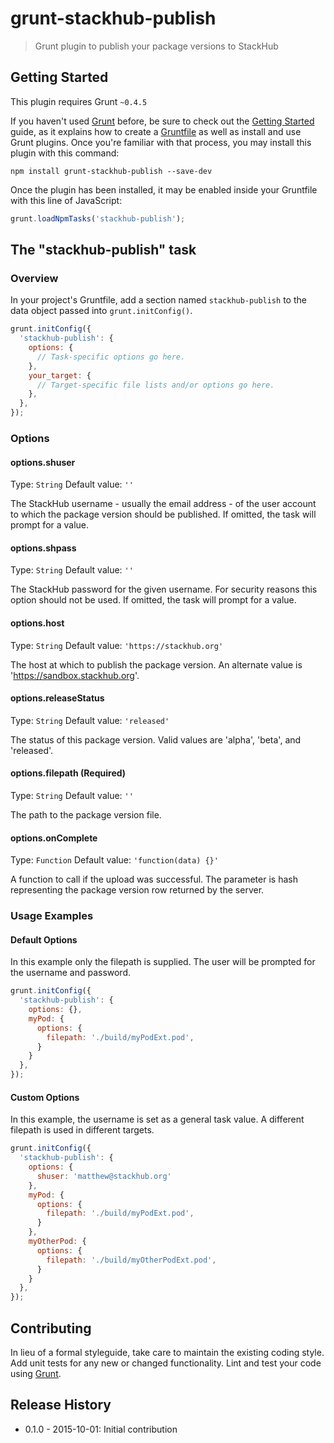 # grunt-stackhub-publish

> Grunt plugin to publish your package versions to StackHub

## Getting Started
This plugin requires Grunt `~0.4.5`

If you haven't used [Grunt](http://gruntjs.com/) before, be sure to check out the [Getting Started](http://gruntjs.com/getting-started) guide, as it explains how to create a [Gruntfile](http://gruntjs.com/sample-gruntfile) as well as install and use Grunt plugins. Once you're familiar with that process, you may install this plugin with this command:

```shell
npm install grunt-stackhub-publish --save-dev
```

Once the plugin has been installed, it may be enabled inside your Gruntfile with this line of JavaScript:

```js
grunt.loadNpmTasks('stackhub-publish');
```

## The "stackhub-publish" task

### Overview
In your project's Gruntfile, add a section named `stackhub-publish` to the data object passed into `grunt.initConfig()`.

```js
grunt.initConfig({
  'stackhub-publish': {
    options: {
      // Task-specific options go here.
    },
    your_target: {
      // Target-specific file lists and/or options go here.
    },
  },
});
```

### Options

#### options.shuser
Type: `String`
Default value: `''`

The StackHub username - usually the email address - of the user account to which the package
version should be published. If omitted, the task will prompt for a value.

#### options.shpass
Type: `String`
Default value: `''`

The StackHub password for the given username. For security reasons this option should not be
used. If omitted, the task will prompt for a value.

#### options.host
Type: `String`
Default value: `'https://stackhub.org'`

The host at which to publish the package version. An alternate value is 'https://sandbox.stackhub.org'.

#### options.releaseStatus
Type: `String`
Default value: `'released'`

The status of this package version. Valid values are 'alpha', 'beta', and 'released'.

#### options.filepath (Required)
Type: `String`
Default value: `''`

The path to the package version file. 

#### options.onComplete
Type: `Function`
Default value: `'function(data) {}'`

A function to call if the upload was successful. The parameter is hash representing the package version
row returned by the server.


### Usage Examples

#### Default Options
In this example only the filepath is supplied. The user will be prompted for the username and password.

```js
grunt.initConfig({
  'stackhub-publish': {
    options: {},
    myPod: {
      options: {
        filepath: './build/myPodExt.pod',
      }
    }
  },
});
```

#### Custom Options
In this example, the username is set as a general task value. A different filepath is used in different targets.

```js
grunt.initConfig({
  'stackhub-publish': {
    options: {
      shuser: 'matthew@stackhub.org'
    },
    myPod: {
      options: {
        filepath: './build/myPodExt.pod',
      }
    },
    myOtherPod: {
      options: {
        filepath: './build/myOtherPodExt.pod',
      }
    }
  },
});
```

## Contributing
In lieu of a formal styleguide, take care to maintain the existing coding style. Add unit tests for any new or changed functionality. Lint and test your code using [Grunt](http://gruntjs.com/).

## Release History
- 0.1.0 - 2015-10-01: Initial contribution
